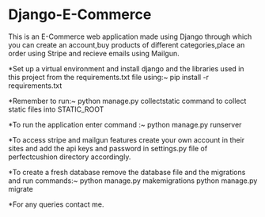 # Django-E-Commerce
This is an E-Commerce web application made using Django through which you can create an account,buy products of different categories,place an order using Stripe and recieve emails using Mailgun.

*Set up a virtual environment and install django and the libraries used in this project from the requirements.txt file using:~
pip install -r requirements.txt

*Remember to run:~ python manage.py collectstatic 
command to collect static files into STATIC_ROOT

*To run the application enter command :~ python manage.py runserver

*To access stripe and mailgun features create your own account in their sites and add the api keys and password in settings.py file of perfectcushion directory accordingly.

*To create a fresh database remove the database file and the migrations and run commands:~
python manage.py makemigrations
python manage.py migrate

*For any queries contact me.
